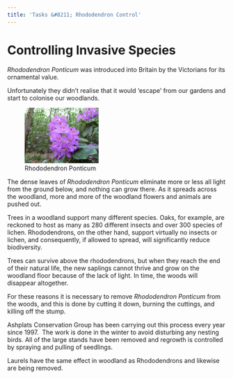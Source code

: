```yaml
---
title: 'Tasks &#8211; Rhododendron Control'
---
```


# Controlling Invasive Species

_Rhododendron Ponticum_ was introduced into Britain by the Victorians for its ornamental value.

Unfortunately they didn’t realise that it would ‘escape’ from our gardens and start to colonise our woodlands.

 <figure>
  <img src="ACGWebSite/images/P1150702.jpg" alt="Rhododendron Ponticum" style="width:40%"/>
  <figcaption>Rhododendron Ponticum</figcaption>
</figure>

The dense leaves of _Rhododendron Ponticum_ eliminate more or less all light from the ground below, and nothing can grow there. As it spreads across the woodland, more and more of the woodland flowers and animals are pushed out.

Trees in a woodland support many different species. Oaks, for example, are reckoned to host as many as 280 different insects and over 300 species of lichen. Rhododendrons, on the other hand, support virtually no insects or lichen, and consequently, if allowed to spread, will significantly reduce biodiversity.

Trees can survive above the rhododendrons, but when they reach the end of their natural life, the new saplings cannot thrive and grow on the woodland floor because of the lack of light. In time, the woods will disappear altogether.

For these reasons it is necessary to remove _Rhododendron Ponticum_ from the woods, and this is done by cutting it down, burning the cuttings, and killing off the stump.

Ashplats Conservation Group has been carrying out this process every year since 1997.  The work is done in the winter to avoid disturbing any nesting birds. All of the large stands have been removed and regrowth is controlled by spraying and pulling of seedlings.

Laurels have the same effect in woodland as Rhododendrons and likewise are being removed.